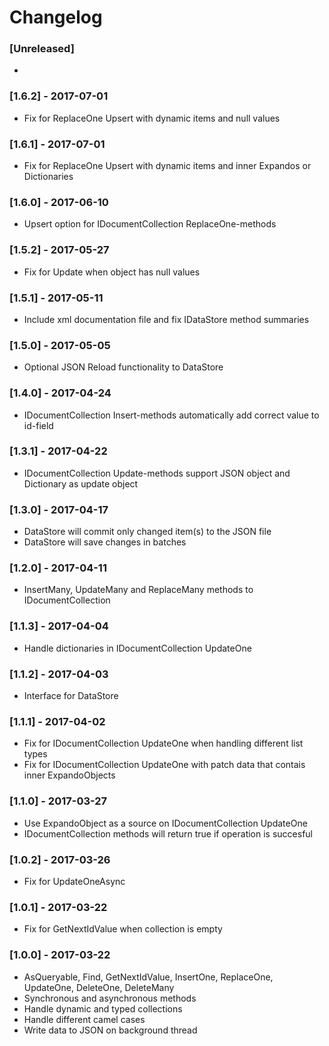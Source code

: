 # Changelog

### [Unreleased]
*

### [1.6.2] - 2017-07-01
* Fix for ReplaceOne Upsert with dynamic items and null values

### [1.6.1] - 2017-07-01
* Fix for ReplaceOne Upsert with dynamic items and inner Expandos or Dictionaries

### [1.6.0] - 2017-06-10
* Upsert option for IDocumentCollection ReplaceOne-methods

### [1.5.2] - 2017-05-27
* Fix for Update when object has null values

### [1.5.1] - 2017-05-11
* Include xml documentation file and fix IDataStore method summaries

### [1.5.0] - 2017-05-05
* Optional JSON Reload functionality to DataStore

### [1.4.0] - 2017-04-24
* IDocumentCollection Insert-methods automatically add correct value to id-field

### [1.3.1] - 2017-04-22
* IDocumentCollection Update-methods support JSON object and Dictionary as update object

### [1.3.0] - 2017-04-17
* DataStore will commit only changed item(s) to the JSON file
* DataStore will save changes in batches

### [1.2.0] - 2017-04-11
* InsertMany, UpdateMany and ReplaceMany methods to IDocumentCollection

### [1.1.3] - 2017-04-04
* Handle dictionaries in IDocumentCollection UpdateOne
 
### [1.1.2] - 2017-04-03
* Interface for DataStore

### [1.1.1] - 2017-04-02
* Fix for IDocumentCollection UpdateOne when handling different list types
* Fix for IDocumentCollection UpdateOne with patch data that contais inner ExpandoObjects

### [1.1.0] - 2017-03-27
* Use ExpandoObject as a source on IDocumentCollection UpdateOne
* IDocumentCollection methods will return true if operation is succesful

### [1.0.2] - 2017-03-26
* Fix for UpdateOneAsync

### [1.0.1] - 2017-03-22
* Fix for GetNextIdValue when collection is empty

### [1.0.0] - 2017-03-22
* AsQueryable, Find, GetNextIdValue, InsertOne, ReplaceOne, UpdateOne, DeleteOne, DeleteMany
* Synchronous and asynchronous methods
* Handle dynamic and typed collections
* Handle different camel cases
* Write data to JSON on background thread
